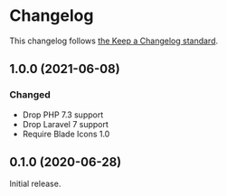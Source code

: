 # Changelog

This changelog follows [the Keep a Changelog standard](https://keepachangelog.com).

## 1.0.0 (2021-06-08)

### Changed

 -   Drop PHP 7.3 support
 -   Drop Laravel 7 support
 -   Require Blade Icons 1.0

## 0.1.0 (2020-06-28)

Initial release.
